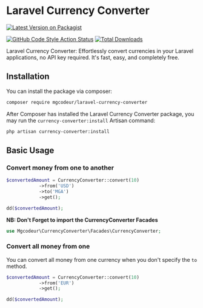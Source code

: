 # Laravel Currency Converter

[![Latest Version on Packagist](https://img.shields.io/packagist/v/mgcodeur/laravel-currency-converter.svg?style=flat-square)](https://packagist.org/packages/mgcodeur/laravel-currency-converter)

[//]: # (TODO: write tests)
[//]: # ([![GitHub Tests Action Status]&#40;https://img.shields.io/github/actions/workflow/status/mgcodeur/laravel-currency-converter/run-tests.yml?branch=main&label=tests&style=flat-square&#41;]&#40;https://github.com/mgcodeur/laravel-currency-converter/actions?query=workflow%3Arun-tests+branch%3Amain&#41;)

[![GitHub Code Style Action Status](https://img.shields.io/github/actions/workflow/status/mgcodeur/laravel-currency-converter/fix-php-code-style-issues.yml?branch=main&label=code%20style&style=flat-square)](https://github.com/mgcodeur/laravel-currency-converter/actions?query=workflow%3A"Fix+PHP+code+style+issues"+branch%3Amain)
[![Total Downloads](https://img.shields.io/packagist/dt/mgcodeur/laravel-currency-converter.svg?style=flat-square)](https://packagist.org/packages/mgcodeur/laravel-currency-converter)

Laravel Currency Converter: Effortlessly convert currencies in your Laravel applications, no API key required. It's fast, easy, and completely free.

## Installation

You can install the package via composer:

```bash
composer require mgcodeur/laravel-currency-converter
```

After Composer has installed the Laravel Currency Converter package, you may run the `currency-converter:install` Artisan command:

```bash
php artisan currency-converter:install
```
## Basic Usage

### Convert money from one to another

```php
$convertedAmount = CurrencyConverter::convert(10)
            ->from('USD')
            ->to('MGA')
            ->get();

dd($convertedAmount);
```
**NB: Don't Forget to import the CurrencyConverter Facades**

```php
use Mgcodeur\CurrencyConverter\Facades\CurrencyConverter;
```

### Convert all money from one

You can convert all money from one currency when you don't specify the `to` method.

```php
$convertedAmount = CurrencyConverter::convert(10)
            ->from('EUR')
            ->get();

dd($convertedAmount);
```
